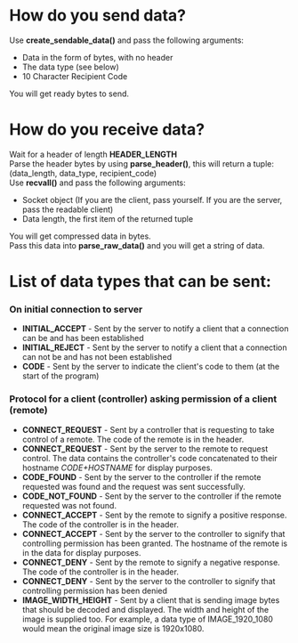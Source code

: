# How do you send data?
Use **create_sendable_data()** and pass the following arguments:
- Data in the form of bytes, with no header
- The data type (see below)
- 10 Character Recipient Code

You will get ready bytes to send.

# How do you receive data?
Wait for a header of length **HEADER_LENGTH**\
Parse the header bytes by using **parse_header()**, this will return a tuple: (data_length, data_type, recipient_code)\
Use **recvall()** and pass the following arguments:
- Socket object (If you are the client, pass yourself. If you are the server, pass the readable client)
- Data length, the first item of the returned tuple

You will get compressed data in bytes.\
Pass this data into **parse_raw_data()** and you will get a string of data.

# List of data types that can be sent:
### On initial connection to server
* **INITIAL_ACCEPT** - Sent by the server to notify a client that a connection can be and has been established
* **INITIAL_REJECT** - Sent by the server to notify a client that a connection can not be and has not been established
* **CODE** - Sent by the server to indicate the client's code to them (at the start of the program)
### Protocol for a client (controller) asking permission of a client (remote)
* **CONNECT_REQUEST** - Sent by a controller that is requesting to take control of a remote. The code of the remote is in the header.
* **CONNECT_REQUEST** - Sent by the server to the remote to request control. The data contains the controller's code concatenated to their hostname *CODE+HOSTNAME* for display purposes.
* **CODE_FOUND** - Sent by the server to the controller if the remote requested was found and the request was sent successfully.
* **CODE_NOT_FOUND** - Sent by the server to the controller if the remote requested was not found.
* **CONNECT_ACCEPT** - Sent by the remote to signify a positive response. The code of the controller is in the header.
* **CONNECT_ACCEPT** - Sent by the server to the controller to signify that controlling permission has been granted. The hostname of the remote is in the data for display purposes.
* **CONNECT_DENY** - Sent by the remote to signify a negative response. The code of the controller is in the header.
* **CONNECT_DENY** - Sent by the server to the controller to signify that controlling permission has been denied
* **IMAGE_WIDTH_HEIGHT** - Sent by a client that is sending image bytes that should be decoded and displayed. The width and height of the image is supplied too. For example, a data type of IMAGE_1920_1080 would mean the original image size is 1920x1080.